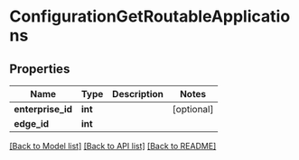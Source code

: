 # ConfigurationGetRoutableApplications

## Properties
Name | Type | Description | Notes
------------ | ------------- | ------------- | -------------
**enterprise_id** | **int** |  | [optional] 
**edge_id** | **int** |  | 

[[Back to Model list]](../README.md#documentation-for-models) [[Back to API list]](../README.md#documentation-for-api-endpoints) [[Back to README]](../README.md)


